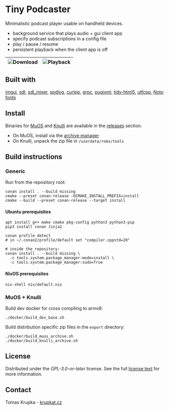 # Tiny Podcaster

Minimalistic podcast player usable on handheld devices.
 - background service that plays audio + gui client app
 - specify podcast subscriptions in a config file
 - play / pause / resume
 - persistent playback when the client app is off

![Download](https://gist.githubusercontent.com/krupkat/2f44804c3e60d32ff247a1006738fd06/raw/a2dbc9b595fb23a46269d2a68f5bce95fd5805c6/screen1.png) | ![Playback](https://gist.githubusercontent.com/krupkat/2f44804c3e60d32ff247a1006738fd06/raw/a2dbc9b595fb23a46269d2a68f5bce95fd5805c6/screen2.png)
--- | ---

</div>

## Built with

[imgui](https://github.com/ocornut/imgui),
[sdl](https://github.com/libsdl-org/SDL),
[sdl_mixer](https://github.com/libsdl-org/SDL_mixer),
[spdlog](https://github.com/gabime/spdlog/),
[curlpp](https://github.com/jpbarrette/curlpp),
[grpc](https://grpc.io/),
[pugixml](https://github.com/zeux/pugixml),
[tidy-html5](https://github.com/htacg/tidy-html5),
[utfcpp](https://github.com/nemtrif/utfcpp),
[Noto fonts](https://fonts.google.com/noto)

## Install

Binaries for [MuOS](https://muos.dev/) and [Knulli](https://knulli.org/) are available in the [releases](https://github.com/krupkat/podcaster/releases) section.

 - On MuOS, install via the [archive manager](https://muos.dev/installation/archive)
 - On Knulli, unpack the zip file in `/userdata/roms/tools`

## Build instructions

### Generic

Run from the repository root:

```
conan install . --build missing
cmake --preset conan-release -DCMAKE_INSTALL_PREFIX=install
cmake --build --preset conan-release --target install
```

#### Ubuntu prerequisites

```
apt install g++ make cmake pkg-config python3 python3-pip
pip3 install conan Jinja2

conan profile detect
# in ~/.conan2/profile/default set "compiler.cppstd=20"

# inside the repository:
conan install . --build missing \
  -c tools.system.package_manager:mode=install \
  -c tools.system.package_manager:sudo=True
```

#### NixOS prerequisites

```
nix-shell nix/default.nix
```

### MuOS + Knulli

Build dev docker for cross compiling to armv8:

```
./docker/build_dev_base.sh
```

Build distribution specific zip files in the `export` directory:

```
./docker/build_muos_archive.sh
./docker/build_knulli_archive.sh
```

## License

Distributed under the *GPL-3.0-or-later* license. See the full [license text](https://github.com/krupkat/podcaster/blob/main/LICENSE) for more information.

## Contact

Tomas Krupka - [krupkat.cz](https://krupkat.cz)
